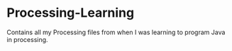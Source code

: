 # Processing-Learning
Contains all my Processing files from when I was learning to program Java in processing.
